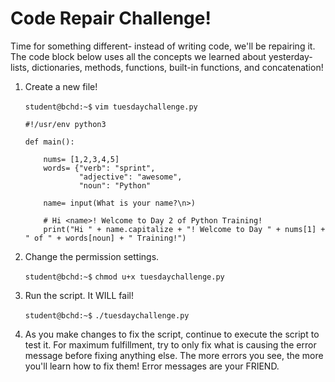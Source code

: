 # Code Repair Challenge!

Time for something different- instead of writing code, we'll be repairing it. The code block below uses all the concepts we learned about yesterday- lists, dictionaries, methods, functions, built-in functions, and concatenation!

1. Create a new file!

    `student@bchd:~$` `vim tuesdaychallenge.py`
    
    ```
    #!/usr/env python3

    def main():

        nums= [1,2,3,4,5]
        words= {"verb": "sprint",
                "adjective": "awesome",
                "noun": "Python"

        name= input(What is your name?\n>)

        # Hi <name>! Welcome to Day 2 of Python Training!
        print("Hi " + name.capitalize + "! Welcome to Day " + nums[1] + " of " + words[noun] + " Training!")
    ```

0. Change the permission settings.

    `student@bchd:~$` `chmod u+x tuesdaychallenge.py`
    
0. Run the script. It WILL fail!

    `student@bchd:~$` `./tuesdaychallenge.py`
    
0. As you make changes to fix the script, continue to execute the script to test it. For maximum fulfillment, try to only fix what is causing the error message before fixing anything else. The more errors you see, the more you'll learn how to fix them! Error messages are your FRIEND.
